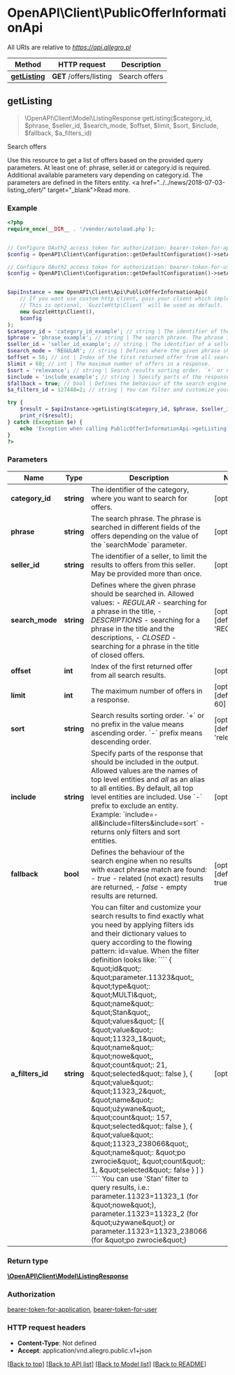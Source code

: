 # OpenAPI\Client\PublicOfferInformationApi

All URIs are relative to *https://api.allegro.pl*

Method | HTTP request | Description
------------- | ------------- | -------------
[**getListing**](PublicOfferInformationApi.md#getListing) | **GET** /offers/listing | Search offers



## getListing

> \OpenAPI\Client\Model\ListingResponse getListing($category_id, $phrase, $seller_id, $search_mode, $offset, $limit, $sort, $include, $fallback, $a_filters_id)

Search offers

Use this resource to get a list of offers based on the provided query parameters. At least one of: phrase, seller.id or category.id is required. Additional available parameters vary depending on category.id. The parameters are defined in the filters entity. <a href=\"../../news/2018-07-03-listing_ofert/\" target=\"_blank\">Read more</a>.

### Example

```php
<?php
require_once(__DIR__ . '/vendor/autoload.php');


// Configure OAuth2 access token for authorization: bearer-token-for-application
$config = OpenAPI\Client\Configuration::getDefaultConfiguration()->setAccessToken('YOUR_ACCESS_TOKEN');

// Configure OAuth2 access token for authorization: bearer-token-for-user
$config = OpenAPI\Client\Configuration::getDefaultConfiguration()->setAccessToken('YOUR_ACCESS_TOKEN');


$apiInstance = new OpenAPI\Client\Api\PublicOfferInformationApi(
    // If you want use custom http client, pass your client which implements `GuzzleHttp\ClientInterface`.
    // This is optional, `GuzzleHttp\Client` will be used as default.
    new GuzzleHttp\Client(),
    $config
);
$category_id = 'category_id_example'; // string | The identifier of the category, where you want to search for offers.
$phrase = 'phrase_example'; // string | The search phrase. The phrase is searched in different fields of the offers depending on the value of the `searchMode` parameter.
$seller_id = 'seller_id_example'; // string | The identifier of a seller, to limit the results to offers from this seller. May be provided more than once.
$search_mode = 'REGULAR'; // string | Defines where the given phrase should be searched in. Allowed values:    - *REGULAR* - searching for a phrase in the title,   - *DESCRIPTIONS* - searching for a phrase in the title and the descriptions,   - *CLOSED* - searching for a phrase in the title of closed offers.
$offset = 56; // int | Index of the first returned offer from all search results.
$limit = 60; // int | The maximum number of offers in a response.
$sort = 'relevance'; // string | Search results sorting order. `+` or no prefix in the value means ascending order. `-` prefix means descending order.
$include = 'include_example'; // string | Specify parts of the response that should be included in the output. Allowed values are the names of top level entities and *all* as an alias to all entities. By default, all top level entities are included. Use `-` prefix to exclude an entity. Example: `include=-all&include=filters&include=sort` - returns only filters and sort entities.
$fallback = true; // bool | Defines the behaviour of the search engine when no results with exact phrase match are found:    - *true* - related (not exact) results are returned,   - *false* - empty results are returned.
$a_filters_id = 127448=2; // string | You can filter and customize your search results to find exactly what you need by applying filters ids and their dictionary values to query according to the flowing pattern: id=value. When the filter definition looks like:   ````     {     \"id\": \"parameter.11323\",     \"type\": \"MULTI\",     \"name\": \"Stan\",     \"values\": [{     \"value\": \"11323_1\",     \"name\": \"nowe\",     \"count\": 21,     \"selected\": false     },     {     \"value\": \"11323_2\",     \"name\": \"używane\",     \"count\": 157,     \"selected\": false     },     {     \"value\": \"11323_238066\",     \"name\": \"po zwrocie\",     \"count\": 1,     \"selected\": false     }     ]     }   ```` You can use 'Stan' filter to query results, i.e.: parameter.11323=11323_1 (for \"nowe\"), parameter.11323=11323_2 (for \"używane\") or parameter.11323=11323_238066 (for \"po zwrocie\")

try {
    $result = $apiInstance->getListing($category_id, $phrase, $seller_id, $search_mode, $offset, $limit, $sort, $include, $fallback, $a_filters_id);
    print_r($result);
} catch (Exception $e) {
    echo 'Exception when calling PublicOfferInformationApi->getListing: ', $e->getMessage(), PHP_EOL;
}
?>
```

### Parameters


Name | Type | Description  | Notes
------------- | ------------- | ------------- | -------------
 **category_id** | **string**| The identifier of the category, where you want to search for offers. | [optional]
 **phrase** | **string**| The search phrase. The phrase is searched in different fields of the offers depending on the value of the &#x60;searchMode&#x60; parameter. | [optional]
 **seller_id** | **string**| The identifier of a seller, to limit the results to offers from this seller. May be provided more than once. | [optional]
 **search_mode** | **string**| Defines where the given phrase should be searched in. Allowed values:    - *REGULAR* - searching for a phrase in the title,   - *DESCRIPTIONS* - searching for a phrase in the title and the descriptions,   - *CLOSED* - searching for a phrase in the title of closed offers. | [optional] [default to &#39;REGULAR&#39;]
 **offset** | **int**| Index of the first returned offer from all search results. | [optional]
 **limit** | **int**| The maximum number of offers in a response. | [optional] [default to 60]
 **sort** | **string**| Search results sorting order. &#x60;+&#x60; or no prefix in the value means ascending order. &#x60;-&#x60; prefix means descending order. | [optional] [default to &#39;relevance&#39;]
 **include** | **string**| Specify parts of the response that should be included in the output. Allowed values are the names of top level entities and *all* as an alias to all entities. By default, all top level entities are included. Use &#x60;-&#x60; prefix to exclude an entity. Example: &#x60;include&#x3D;-all&amp;include&#x3D;filters&amp;include&#x3D;sort&#x60; - returns only filters and sort entities. | [optional]
 **fallback** | **bool**| Defines the behaviour of the search engine when no results with exact phrase match are found:    - *true* - related (not exact) results are returned,   - *false* - empty results are returned. | [optional] [default to true]
 **a_filters_id** | **string**| You can filter and customize your search results to find exactly what you need by applying filters ids and their dictionary values to query according to the flowing pattern: id&#x3D;value. When the filter definition looks like:   &#x60;&#x60;&#x60;&#x60;     {     \&quot;id\&quot;: \&quot;parameter.11323\&quot;,     \&quot;type\&quot;: \&quot;MULTI\&quot;,     \&quot;name\&quot;: \&quot;Stan\&quot;,     \&quot;values\&quot;: [{     \&quot;value\&quot;: \&quot;11323_1\&quot;,     \&quot;name\&quot;: \&quot;nowe\&quot;,     \&quot;count\&quot;: 21,     \&quot;selected\&quot;: false     },     {     \&quot;value\&quot;: \&quot;11323_2\&quot;,     \&quot;name\&quot;: \&quot;używane\&quot;,     \&quot;count\&quot;: 157,     \&quot;selected\&quot;: false     },     {     \&quot;value\&quot;: \&quot;11323_238066\&quot;,     \&quot;name\&quot;: \&quot;po zwrocie\&quot;,     \&quot;count\&quot;: 1,     \&quot;selected\&quot;: false     }     ]     }   &#x60;&#x60;&#x60;&#x60; You can use &#39;Stan&#39; filter to query results, i.e.: parameter.11323&#x3D;11323_1 (for \&quot;nowe\&quot;), parameter.11323&#x3D;11323_2 (for \&quot;używane\&quot;) or parameter.11323&#x3D;11323_238066 (for \&quot;po zwrocie\&quot;) | [optional]

### Return type

[**\OpenAPI\Client\Model\ListingResponse**](../Model/ListingResponse.md)

### Authorization

[bearer-token-for-application](../../README.md#bearer-token-for-application), [bearer-token-for-user](../../README.md#bearer-token-for-user)

### HTTP request headers

- **Content-Type**: Not defined
- **Accept**: application/vnd.allegro.public.v1+json

[[Back to top]](#) [[Back to API list]](../../README.md#documentation-for-api-endpoints)
[[Back to Model list]](../../README.md#documentation-for-models)
[[Back to README]](../../README.md)

